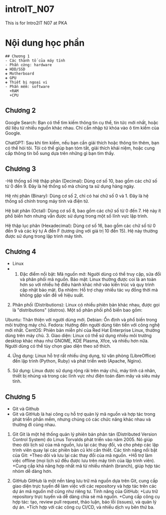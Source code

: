 # introIT_N07
This is for Intro2IT N07 at PKA

# Nội dung học phần 
```
## Chương 1
- Các thành tố của máy tính
- Phần cứng: hardware
❖ HDD/SSD
❖ Motherboard
❖ GPU
❖ Thiết bị ngoại vi
- Phần mềm: software
  +RAM
  +CPU
```
## Chương 2
Google Search: Bạn có thể tìm kiếm thông tin cụ thể, tin tức mới nhất, hoặc dữ liệu từ nhiều nguồn khác nhau. Chỉ cần nhập từ khóa vào ô tìm kiếm của Google.

ChatGPT: Sau khi tìm kiếm, nếu bạn cần giải thích hoặc thông tin thêm, bạn có thể hỏi tôi. Tôi có thể giúp bạn tóm tắt, giải thích khái niệm, hoặc cung cấp thông tin bổ sung dựa trên những gì bạn tìm thấy.


 ## Chương 3
  -Hệ thống số
  Hệ thập phân (Decimal): Dùng cơ số 10, bao gồm các chữ số từ 0 đến 9. Đây là hệ thống số mà chúng ta sử dụng hàng ngày.

Hệ nhị phân (Binary): Dùng cơ số 2, chỉ có hai chữ số 0 và 1. Đây là hệ thống số chính trong máy tính và điện tử.

Hệ bát phân (Octal): Dùng cơ số 8, bao gồm các chữ số từ 0 đến 7. Hệ này ít phổ biến hơn nhưng vẫn được sử dụng trong một số lĩnh vực lập trình.

Hệ thập lục phân (Hexadecimal): Dùng cơ số 16, bao gồm các chữ số từ 0 đến 9 và các ký tự A đến F (tương ứng với giá trị 10 đến 15). Hệ này thường được sử dụng trong lập trình máy tính.
  ## Chương 4 
  - Linux
  - 1. Đặc điểm nổi bật:
Mã nguồn mở: Người dùng có thể truy cập, sửa đổi và phân phối mã nguồn.
Bảo mật: Linux thường được coi là an toàn hơn so với nhiều hệ điều hành khác nhờ vào kiến trúc và quy trình cập nhật bảo mật.
Đa nhiệm: Hỗ trợ chạy nhiều tác vụ đồng thời mà không gặp vấn đề về hiệu suất.
2. Phân phối (Distributions):
Linux có nhiều phiên bản khác nhau, được gọi là "distributions" (distros). Một số phân phối phổ biến bao gồm:

Ubuntu: Thân thiện với người dùng mới.
Debian: Ổn định và phổ biến trong môi trường máy chủ.
Fedora: Hướng đến người dùng tiên tiến với công nghệ mới nhất.
CentOS: Phiên bản miễn phí của Red Hat Enterprise Linux, thường dùng trên máy chủ.
3. Giao diện:
Linux có thể sử dụng nhiều môi trường desktop khác nhau như GNOME, KDE Plasma, Xfce, và nhiều hơn nữa. Người dùng có thể tùy chọn giao diện theo sở thích.

4. Ứng dụng:
Linux hỗ trợ rất nhiều ứng dụng, từ văn phòng (LibreOffice) đến lập trình (Python, Ruby) và phát triển web (Apache, Nginx).

5. Sử dụng:
Linux được sử dụng rộng rãi trên máy chủ, máy tính cá nhân, thiết bị nhúng và trong các lĩnh vực như điện toán đám mây và siêu máy tính.
## Chương 5
- Git và Github
- Git và GitHub là hai công cụ hỗ trợ quản lý mã nguồn và hợp tác trong phát triển phần mềm, nhưng chúng có các chức năng khác nhau và thường đi cùng nhau.

1. Git
Git là một hệ thống quản lý phiên bản phân tán (Distributed Version Control System) do Linus Torvalds phát triển vào năm 2005. Nó giúp theo dõi lịch sử của mã nguồn, lưu lại các thay đổi, và cho phép các lập trình viên quay lại các phiên bản cũ khi cần thiết.
Các tính năng nổi bật của Git:
+Theo dõi và lưu lại các thay đổi của mã nguồn.
+Hỗ trợ làm việc offline (mọi lịch sử đều được lưu trên máy tính của lập trình viên).
+Cung cấp khả năng hợp nhất mã từ nhiều nhánh (branch), giúp hợp tác nhóm dễ dàng hơn.

3. GitHub
GitHub là một nền tảng lưu trữ mã nguồn dựa trên Git, cung cấp giao diện trực tuyến để làm việc với các repository và hợp tác trên các dự án mã nguồn mở cũng như riêng tư.
Tính năng của GitHub:
+Lưu trữ repository trực tuyến và dễ dàng chia sẻ mã nguồn.
+Cung cấp công cụ hợp tác: tạo, review pull request, thảo luận, báo lỗi (issues), và quản lý dự án.
+Tích hợp với các công cụ CI/CD, và nhiều dịch vụ bên thứ ba.

  
